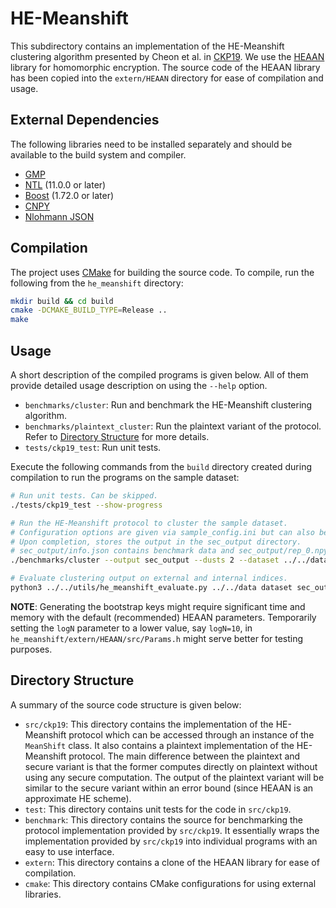 # HE-Meanshift

This subdirectory contains an implementation of the HE-Meanshift clustering algorithm presented by Cheon et al. in [CKP19](https://eprint.iacr.org/2019/465).
We use the [HEAAN](https://github.com/snucrypto/HEAAN) library for homomorphic encryption.
The source code of the HEAAN library has been copied into the `extern/HEAAN` directory for ease of compilation and usage.

## External Dependencies
The following libraries need to be installed separately and should be available to the build system and compiler.

- [GMP](https://gmplib.org/)
- [NTL](https://www.shoup.net/ntl/) (11.0.0 or later)
- [Boost](https://www.boost.org/) (1.72.0 or later)
- [CNPY](https://github.com/rogersce/cnpy)
- [Nlohmann JSON](https://github.com/nlohmann/json)

## Compilation
The project uses [CMake](https://cmake.org/) for building the source code.
To compile, run the following from the `he_meanshift` directory:

```sh
mkdir build && cd build
cmake -DCMAKE_BUILD_TYPE=Release ..
make
```

## Usage
A short description of the compiled programs is given below.
All of them provide detailed usage description on using the `--help` option.

- `benchmarks/cluster`: Run and benchmark the HE-Meanshift clustering algorithm.
- `benchmarks/plaintext_cluster`: Run the plaintext variant of the protocol. Refer to [Directory Structure](#directory-structure) for more details.
- `tests/ckp19_test`: Run unit tests.

Execute the following commands from the `build` directory created during compilation to run the programs on the sample dataset:

```sh
# Run unit tests. Can be skipped.
./tests/ckp19_test --show-progress

# Run the HE-Meanshift protocol to cluster the sample dataset.
# Configuration options are given via sample_config.ini but can also be given through command line arguments
# Upon completion, stores the output in the sec_output directory. 
# sec_output/info.json contains benchmark data and sec_output/rep_0.npy contains the clustering output.
./benchmarks/cluster --output sec_output --dusts 2 --dataset ../../data/dataset.npy -c ../sample_config.ini

# Evaluate clustering output on external and internal indices.
python3 ../../utils/he_meanshift_evaluate.py ../../data dataset sec_output
```

**NOTE**: Generating the bootstrap keys might require significant time and memory with the default (recommended) HEAAN parameters.
Temporarily setting the `logN` parameter to a lower value, say `logN=10`, in `he_meanshift/extern/HEAAN/src/Params.h` might serve better for testing purposes.

## Directory Structure
A summary of the source code structure is given below:

- `src/ckp19`: This directory contains the implementation of the HE-Meanshift protocol which can be accessed through an instance of the `MeanShift` class.
  It also contains a plaintext implementation of the HE-Meanshift protocol.
  The main difference between the plaintext and secure variant is that the former computes directly on plaintext without using any secure computation.
  The output of the plaintext variant will be similar to the secure variant within an error bound (since HEAAN is an approximate HE scheme).
- `test`: This directory contains unit tests for the code in `src/ckp19`.
- `benchmark`: This directory contains the source for benchmarking the protocol implementation provided by `src/ckp19`.
  It essentially wraps the implementation provided by `src/ckp19` into individual programs with an easy to use interface.
- `extern`: This directory contains a clone of the HEAAN library for ease of compilation.
- `cmake`: This directory contains CMake configurations for using external libraries.
